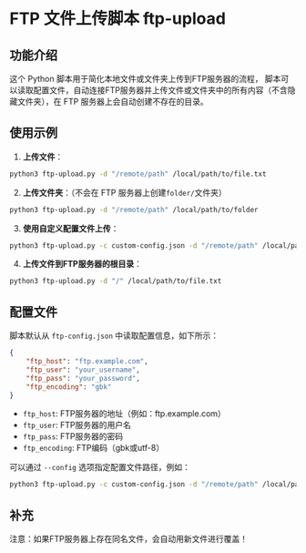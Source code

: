 # FTP 文件上传脚本 ftp-upload

## 功能介绍

这个 Python 脚本用于简化本地文件或文件夹上传到FTP服务器的流程，
脚本可以读取配置文件，自动连接FTP服务器并上传文件或文件夹中的所有内容（不含隐藏文件夹），在 FTP 服务器上会自动创建不存在的目录。


## 使用示例

1. **上传文件**：

```bash
python3 ftp-upload.py -d "/remote/path" /local/path/to/file.txt
```

2. **上传文件夹**：（不会在 FTP 服务器上创建`folder/`文件夹）

```bash
python3 ftp-upload.py -d "/remote/path" /local/path/to/folder
```

3. **使用自定义配置文件上传**：

```bash
python3 ftp-upload.py -c custom-config.json -d "/remote/path" /local/path/to/file.txt
```

4. **上传文件到FTP服务器的根目录**：

```bash
python3 ftp-upload.py -d "/" /local/path/to/file.txt
```


## 配置文件

脚本默认从 `ftp-config.json` 中读取配置信息，如下所示：

```json
{
    "ftp_host": "ftp.example.com",
    "ftp_user": "your_username",
    "ftp_pass": "your_password",
    "ftp_encoding": "gbk"
}
```

- `ftp_host`: FTP服务器的地址（例如：ftp.example.com）
- `ftp_user`: FTP服务器的用户名
- `ftp_pass`: FTP服务器的密码
- `ftp_encoding`: FTP编码（gbk或utf-8）

可以通过 `--config` 选项指定配置文件路径，例如：

```bash
python3 ftp-upload.py -c custom-config.json -d "/remote/path" /local/path/to/file.txt
```


## 补充

注意：如果FTP服务器上存在同名文件，会自动用新文件进行覆盖！
